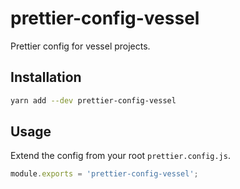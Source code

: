 # prettier-config-vessel

Prettier config for vessel projects.

## Installation

```bash
yarn add --dev prettier-config-vessel
```

## Usage

Extend the config from your root `prettier.config.js`.

```js
module.exports = 'prettier-config-vessel';
```
